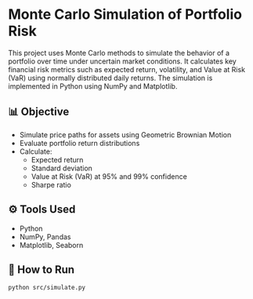 # Monte Carlo Simulation of Portfolio Risk

This project uses Monte Carlo methods to simulate the behavior of a portfolio over time under uncertain market conditions. It calculates key financial risk metrics such as expected return, volatility, and Value at Risk (VaR) using normally distributed daily returns. The simulation is implemented in Python using NumPy and Matplotlib.

## 📊 Objective

- Simulate price paths for assets using Geometric Brownian Motion
- Evaluate portfolio return distributions
- Calculate:
  - Expected return
  - Standard deviation
  - Value at Risk (VaR) at 95% and 99% confidence
  - Sharpe ratio

## ⚙️ Tools Used

- Python
- NumPy, Pandas
- Matplotlib, Seaborn

## 🚀 How to Run

```bash
python src/simulate.py


